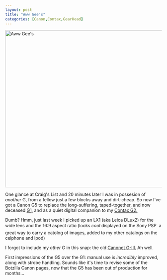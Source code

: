 ```yaml
---
layout: post
title: "Aww Gee's"
categories: [Canon,Contax,GearHead]
---
```

<a href="http://www.flickr.com/photos/bjorke/117838459/" title="Photo Sharing"><img src="http://static.flickr.com/51/117838459_d136a275ca_o.jpg" width="807" height="504" alt="Aww Gee's" border=0 /></a>

One glance at Craig's List and 20 minutes later I was in possesion of <i>another</i> G, from a fellow just a few blocks away and dirt-cheap. So now I've got a Canon G5 to replace the long-suffering, taped-together, and now deceased <a href="http://www.botzilla.com/photo/g1links.html">G1,</a> and as a quiet digital companion to my <a href="http://contaxg.com/user.php?id=1678">Contax G2.</a>

Dumb? Hmm, just last week I picked up an LX1 (aka Leica DLux2) for the wide lens and the 16:9 aspect ratio (looks <i>cool</i> displayed on the Sony PSP &#151; a great way to carry a catolog of images, added to my other catalogs on the celphone and ipod)

I forgot to include my <i>other</i> G in this snap: the old <a href="http://www.flickr.com/groups/canonet/pool/73624728@N00/">Canonet G-III.</a> Ah well.

First impressions of the G5 over the G1: manual use is <i>incredibly</i> improved, along with strobe handling. Sounds like it's time to revise some of the Botzilla Canon pages, now that the G5 has been out of production for months...

<!--more-->


